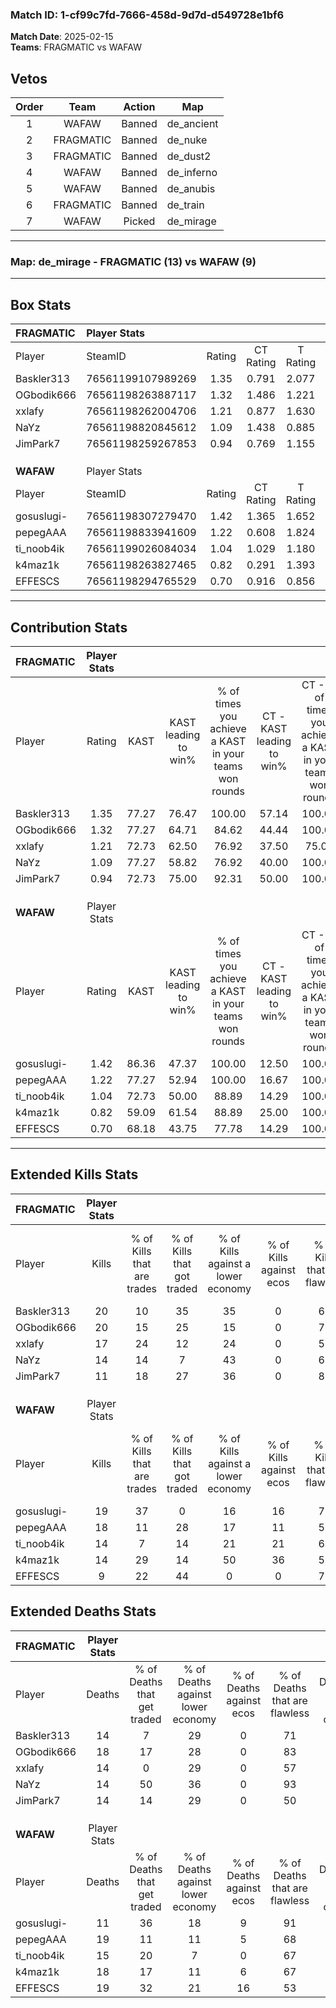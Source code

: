 ### Match ID: 1-cf99c7fd-7666-458d-9d7d-d549728e1bf6  
**Match Date**: 2025-02-15  
**Teams**: FRAGMATIC vs WAFAW  

## Vetos  

| Order | Team | Action | Map |
| :---: | :--: | :----: | --- |
| 1 | WAFAW | Banned | de_ancient |
| 2 | FRAGMATIC | Banned | de_nuke |
| 3 | FRAGMATIC | Banned | de_dust2 |
| 4 | WAFAW | Banned | de_inferno |
| 5 | WAFAW | Banned | de_anubis |
| 6 | FRAGMATIC | Banned | de_train |
| 7 | WAFAW | Picked | de_mirage |

---  

### **Map**: de_mirage - FRAGMATIC (13) vs WAFAW (9)  
---  

## Box Stats  

| **FRAGMATIC** | Player Stats      |        |           |          |       |       |       |         |        |      |     |
| :- | :- | :-: | :-: | :-: | :-: | :-: | :-: | :-: | :-: | :-: | :-: |
| Player        | SteamID           | Rating | CT Rating | T Rating | KAST  |  ADR  | Kills | Assists | Deaths | K/D  | HS% |
| Baskler313    | 76561199107989269 |  1.35  |   0.791   |  2.077   | 77.27 | 80.1  |  20   |    5    |   14   | 1.43 | 65  |
| OGbodik666    | 76561198263887117 |  1.32  |   1.486   |  1.221   | 77.27 | 98.3  |  20   |    6    |   18   | 1.11 | 70  |
| xxlafy        | 76561198262004706 |  1.21  |   0.877   |  1.630   | 72.73 | 85.8  |  17   |    3    |   14   | 1.21 | 64  |
| NaYz          | 76561198820845612 |  1.09  |   1.438   |  0.885   | 77.27 | 67.8  |  14   |    8    |   14   | 1.00 | 14  |
| JimPark7      | 76561198259267853 |  0.94  |   0.769   |  1.155   | 72.73 | 70.1  |  11   |    7    |   14   | 0.79 | 81  |
|               |                   |        |           |          |       |       |       |         |        |      |     |
|               |                   |        |           |          |       |       |       |         |        |      |     |
|               |                   |        |           |          |       |       |       |         |        |      |     |
| **WAFAW**     | Player Stats      |        |           |          |       |       |       |         |        |      |     |
| Player        | SteamID           | Rating | CT Rating | T Rating | KAST  |  ADR  | Kills | Assists | Deaths | K/D  | HS% |
| gosuslugi-    | 76561198307279470 |  1.42  |   1.365   |  1.652   | 86.36 | 75.8  |  19   |    2    |   11   | 1.73 | 31  |
| pepegAAA      | 76561198833941609 |  1.22  |   0.608   |  1.824   | 77.27 | 100.1 |  18   |    6    |   19   | 0.95 | 72  |
| ti_noob4ik    | 76561199026084034 |  1.04  |   1.029   |  1.180   | 72.73 | 73.3  |  14   |    5    |   15   | 0.93 | 57  |
| k4maz1k       | 76561198263827465 |  0.82  |   0.291   |  1.393   | 59.09 | 60.7  |  14   |    4    |   18   | 0.78 | 64  |
| EFFESCS       | 76561198294765529 |  0.70  |   0.916   |  0.856   | 68.18 | 66.1  |   9   |    9    |   19   | 0.47 | 55  |
---  

## Contribution Stats  

| **FRAGMATIC** | Player Stats |       |                      |                                                        |                           |                                                             |                          |                                                            |
| :- | :-: | :-: | :-: | :-: | :-: | :-: | :-: | :-: |
| Player        |    Rating    | KAST  | KAST leading to win% | % of times you achieve a KAST in your teams won rounds | CT - KAST leading to win% | CT - % of times you achieve a KAST in your teams won rounds | T - KAST leading to win% | T - % of times you achieve a KAST in your teams won rounds |
| Baskler313    |     1.35     | 77.27 |        76.47         |                         100.00                         |           57.14           |                           100.00                            |          90.00           |                           100.00                           |
| OGbodik666    |     1.32     | 77.27 |        64.71         |                         84.62                          |           44.44           |                           100.00                            |          87.50           |                           77.78                            |
| xxlafy        |     1.21     | 72.73 |        62.50         |                         76.92                          |           37.50           |                            75.00                            |          87.50           |                           77.78                            |
| NaYz          |     1.09     | 77.27 |        58.82         |                         76.92                          |           40.00           |                           100.00                            |          85.71           |                           66.67                            |
| JimPark7      |     0.94     | 72.73 |        75.00         |                         92.31                          |           50.00           |                           100.00                            |          100.00          |                           88.89                            |
|               |              |       |                      |                                                        |                           |                                                             |                          |                                                            |
|               |              |       |                      |                                                        |                           |                                                             |                          |                                                            |
|               |              |       |                      |                                                        |                           |                                                             |                          |                                                            |
| **WAFAW**     | Player Stats |       |                      |                                                        |                           |                                                             |                          |                                                            |
| Player        |    Rating    | KAST  | KAST leading to win% | % of times you achieve a KAST in your teams won rounds | CT - KAST leading to win% | CT - % of times you achieve a KAST in your teams won rounds | T - KAST leading to win% | T - % of times you achieve a KAST in your teams won rounds |
| gosuslugi-    |     1.42     | 86.36 |        47.37         |                         100.00                         |           12.50           |                           100.00                            |          72.73           |                           100.00                           |
| pepegAAA      |     1.22     | 77.27 |        52.94         |                         100.00                         |           16.67           |                           100.00                            |          72.73           |                           100.00                           |
| ti_noob4ik    |     1.04     | 72.73 |        50.00         |                         88.89                          |           14.29           |                           100.00                            |          77.78           |                           87.50                            |
| k4maz1k       |     0.82     | 59.09 |        61.54         |                         88.89                          |           25.00           |                           100.00                            |          77.78           |                           87.50                            |
| EFFESCS       |     0.70     | 68.18 |        43.75         |                         77.78                          |           14.29           |                           100.00                            |          66.67           |                           75.00                            |
---  

## Extended Kills Stats  

| **FRAGMATIC** | Player Stats |                            |                            |                                    |                         |                              |                                 |                                       |                    |           |
| :- | :-: | :-: | :-: | :-: | :-: | :-: | :-: | :-: | :-: | :-: |
| Player        |    Kills     | % of Kills that are trades | % of Kills that got traded | % of Kills against a lower economy | % of Kills against ecos | % of Kills that are flawless | % of Kills that are close duels | % of Kills that are assisted by flash | Pistol Round Kills | AWP Kills |
| Baskler313    |      20      |             10             |             35             |                 35                 |            0            |              65              |                0                |                   5                   |         1          |     1     |
| OGbodik666    |      20      |             15             |             25             |                 15                 |            0            |              70              |                5                |                  10                   |         0          |     3     |
| xxlafy        |      17      |             24             |             12             |                 24                 |            0            |              59              |                6                |                  12                   |         0          |     1     |
| NaYz          |      14      |             14             |             7              |                 43                 |            0            |              64              |                7                |                   0                   |         7          |     1     |
| JimPark7      |      11      |             18             |             27             |                 36                 |            0            |              82              |                9                |                   9                   |         0          |     1     |
|               |              |                            |                            |                                    |                         |                              |                                 |                                       |                    |           |
|               |              |                            |                            |                                    |                         |                              |                                 |                                       |                    |           |
|               |              |                            |                            |                                    |                         |                              |                                 |                                       |                    |           |
| **WAFAW**     | Player Stats |                            |                            |                                    |                         |                              |                                 |                                       |                    |           |
| Player        |    Kills     | % of Kills that are trades | % of Kills that got traded | % of Kills against a lower economy | % of Kills against ecos | % of Kills that are flawless | % of Kills that are close duels | % of Kills that are assisted by flash | Pistol Round Kills | AWP Kills |
| gosuslugi-    |      19      |             37             |             0              |                 16                 |           16            |              79              |                0                |                   0                   |         11         |     2     |
| pepegAAA      |      18      |             11             |             28             |                 17                 |           11            |              50              |               22                |                   6                   |         0          |     3     |
| ti_noob4ik    |      14      |             7              |             14             |                 21                 |           21            |              64              |               14                |                   0                   |         0          |     1     |
| k4maz1k       |      14      |             29             |             14             |                 50                 |           36            |              50              |                0                |                   7                   |         0          |     3     |
| EFFESCS       |      9       |             22             |             44             |                 0                  |            0            |              78              |               11                |                   0                   |         0          |     0     |
## Extended Deaths Stats  

| **FRAGMATIC** | Player Stats |                             |                                   |                          |                               |                            |                           |               |
| :- | :-: | :-: | :-: | :-: | :-: | :-: | :-: | :-: |
| Player        |    Deaths    | % of Deaths that get traded | % of Deaths against lower economy | % of Deaths against ecos | % of Deaths that are flawless | % of Deaths that are close | % of Deaths while blinded | Deaths to AWP |
| Baskler313    |      14      |              7              |                29                 |            0             |              71               |             7              |             0             |       3       |
| OGbodik666    |      18      |             17              |                28                 |            0             |              83               |             6              |             6             |       3       |
| xxlafy        |      14      |              0              |                29                 |            0             |              57               |             14             |             7             |       3       |
| NaYz          |      14      |             50              |                36                 |            0             |              93               |             7              |             0             |       1       |
| JimPark7      |      14      |             14              |                29                 |            0             |              50               |             14             |             0             |       1       |
|               |              |                             |                                   |                          |                               |                            |                           |               |
|               |              |                             |                                   |                          |                               |                            |                           |               |
|               |              |                             |                                   |                          |                               |                            |                           |               |
| **WAFAW**     | Player Stats |                             |                                   |                          |                               |                            |                           |               |
| Player        |    Deaths    | % of Deaths that get traded | % of Deaths against lower economy | % of Deaths against ecos | % of Deaths that are flawless | % of Deaths that are close | % of Deaths while blinded | Deaths to AWP |
| gosuslugi-    |      11      |             36              |                18                 |            9             |              91               |             9              |             9             |       0       |
| pepegAAA      |      19      |             11              |                11                 |            5             |              68               |             5              |             5             |       3       |
| ti_noob4ik    |      15      |             20              |                 7                 |            0             |              67               |             7              |             7             |       2       |
| k4maz1k       |      18      |             17              |                11                 |            6             |              67               |             0              |            11             |       1       |
| EFFESCS       |      19      |             32              |                21                 |            16            |              53               |             5              |             5             |       2       |
